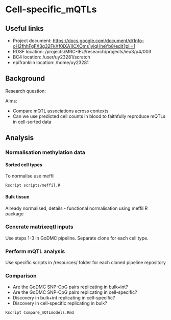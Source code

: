 # Cell-specific_mQTLs

## Useful links

- Project document: https://docs.google.com/document/d/1nfo-oH2fhhFgFX3g32FkXf0iXA1ICXOms1ylqHheYb8/edit?pli=1
- RDSF location: /projects/MRC-IEU/research/projects/ieu3/p4/003
- BC4 location: /user/uy23281/scratch
- epifranklin location: /home/uy23281


## Background

Research question: 

Aims: 

- Compare mQTL associations across contexts
- Can we use predicted cell counts in blood to faithfully reproduce mQTLs in cell-sorted data



## Analysis

### Normalisation methylation data

#### Sorted cell types

To normalise use meffil

```
Rscript scripts/meffil.R
```

#### Bulk tissue

Already normalised, details - functional normalisation using meffil R package 

### Generate matrixeqtl inputs

Use steps 1-3 in GoDMC pipeline. Separate clone for each cell type.

### Perform mQTL analysis 

Use specific scripts in /resources/ folder for each cloned pipeline repository

### Comparison
- Are the GoDMC SNP-CpG pairs replicating in bulk+int?
- Are the GoDMC SNP-CpG pairs replicating in cell-specific? 
- Discovery in bulk+int replicating in cell-specific?
- Discovery in cell-specific replicating in bulk?
  
```
Rscript Compare_mQTLmodels.Rmd
```


